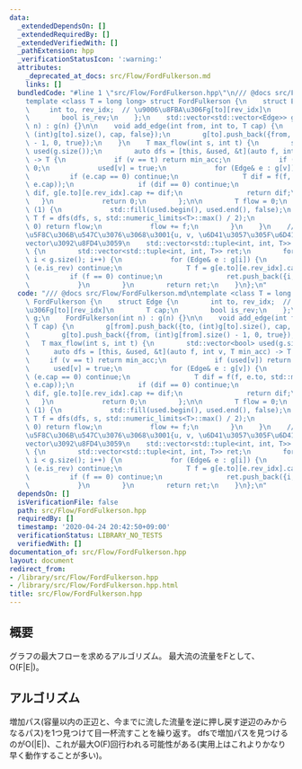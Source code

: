 ```yaml
---
data:
  _extendedDependsOn: []
  _extendedRequiredBy: []
  _extendedVerifiedWith: []
  _pathExtension: hpp
  _verificationStatusIcon: ':warning:'
  attributes:
    _deprecated_at_docs: src/Flow/FordFulkerson.md
    links: []
  bundledCode: "#line 1 \"src/Flow/FordFulkerson.hpp\"\n/// @docs src/Flow/FordFulkerson.md\n\
    template <class T = long long> struct FordFulkerson {\n    struct Edge {\n   \
    \     int to, rev_idx;  // \u9006\u8FBA\u306Fg[to][rev_idx]\n        T cap;\n\
    \        bool is_rev;\n    };\n    std::vector<std::vector<Edge>> g;\n    FordFulkerson(int\
    \ n) : g(n) {}\n\n    void add_edge(int from, int to, T cap) {\n        g[from].push_back({to,\
    \ (int)g[to].size(), cap, false});\n        g[to].push_back({from, (int)g[from].size()\
    \ - 1, 0, true});\n    }\n    T max_flow(int s, int t) {\n        std::vector<bool>\
    \ used(g.size());\n        auto dfs = [this, &used, &t](auto f, int v, T min_acc)\
    \ -> T {\n            if (v == t) return min_acc;\n            if (used[v]) return\
    \ 0;\n            used[v] = true;\n            for (Edge& e : g[v]) {\n      \
    \          if (e.cap == 0) continue;\n                T dif = f(f, e.to, std::min(min_acc,\
    \ e.cap));\n                if (dif == 0) continue;\n                e.cap -=\
    \ dif, g[e.to][e.rev_idx].cap += dif;\n                return dif;\n         \
    \   }\n            return 0;\n        };\n\n        T flow = 0;\n        while\
    \ (1) {\n            std::fill(used.begin(), used.end(), false);\n           \
    \ T f = dfs(dfs, s, std::numeric_limits<T>::max() / 2);\n            if (f ==\
    \ 0) return flow;\n            flow += f;\n        }\n    }\n    // max_flow()\u306E\
    \u5F8C\u306B\u547C\u3076\u3068\u3001{u, v, \u6D41\u3057\u305F\u6D41\u91CF}\u306E\
    vector\u3092\u8FD4\u3059\n    std::vector<std::tuple<int, int, T>> construct()\
    \ {\n        std::vector<std::tuple<int, int, T>> ret;\n        for (int i = 0;\
    \ i < g.size(); i++) {\n            for (Edge& e : g[i]) {\n                if\
    \ (e.is_rev) continue;\n                T f = g[e.to][e.rev_idx].cap;\n      \
    \          if (f == 0) continue;\n                ret.push_back({i, e.to, f});\n\
    \            }\n        }\n        return ret;\n    }\n};\n"
  code: "/// @docs src/Flow/FordFulkerson.md\ntemplate <class T = long long> struct\
    \ FordFulkerson {\n    struct Edge {\n        int to, rev_idx;  // \u9006\u8FBA\
    \u306Fg[to][rev_idx]\n        T cap;\n        bool is_rev;\n    };\n    std::vector<std::vector<Edge>>\
    \ g;\n    FordFulkerson(int n) : g(n) {}\n\n    void add_edge(int from, int to,\
    \ T cap) {\n        g[from].push_back({to, (int)g[to].size(), cap, false});\n\
    \        g[to].push_back({from, (int)g[from].size() - 1, 0, true});\n    }\n \
    \   T max_flow(int s, int t) {\n        std::vector<bool> used(g.size());\n  \
    \      auto dfs = [this, &used, &t](auto f, int v, T min_acc) -> T {\n       \
    \     if (v == t) return min_acc;\n            if (used[v]) return 0;\n      \
    \      used[v] = true;\n            for (Edge& e : g[v]) {\n                if\
    \ (e.cap == 0) continue;\n                T dif = f(f, e.to, std::min(min_acc,\
    \ e.cap));\n                if (dif == 0) continue;\n                e.cap -=\
    \ dif, g[e.to][e.rev_idx].cap += dif;\n                return dif;\n         \
    \   }\n            return 0;\n        };\n\n        T flow = 0;\n        while\
    \ (1) {\n            std::fill(used.begin(), used.end(), false);\n           \
    \ T f = dfs(dfs, s, std::numeric_limits<T>::max() / 2);\n            if (f ==\
    \ 0) return flow;\n            flow += f;\n        }\n    }\n    // max_flow()\u306E\
    \u5F8C\u306B\u547C\u3076\u3068\u3001{u, v, \u6D41\u3057\u305F\u6D41\u91CF}\u306E\
    vector\u3092\u8FD4\u3059\n    std::vector<std::tuple<int, int, T>> construct()\
    \ {\n        std::vector<std::tuple<int, int, T>> ret;\n        for (int i = 0;\
    \ i < g.size(); i++) {\n            for (Edge& e : g[i]) {\n                if\
    \ (e.is_rev) continue;\n                T f = g[e.to][e.rev_idx].cap;\n      \
    \          if (f == 0) continue;\n                ret.push_back({i, e.to, f});\n\
    \            }\n        }\n        return ret;\n    }\n};\n"
  dependsOn: []
  isVerificationFile: false
  path: src/Flow/FordFulkerson.hpp
  requiredBy: []
  timestamp: '2020-04-24 20:42:50+09:00'
  verificationStatus: LIBRARY_NO_TESTS
  verifiedWith: []
documentation_of: src/Flow/FordFulkerson.hpp
layout: document
redirect_from:
- /library/src/Flow/FordFulkerson.hpp
- /library/src/Flow/FordFulkerson.hpp.html
title: src/Flow/FordFulkerson.hpp
---
```


## 概要
グラフの最大フローを求めるアルゴリズム。
最大流の流量をFとして、O(F|E|)。

## アルゴリズム
増加パス(容量以内の正辺と、今までに流した流量を逆に押し戻す逆辺のみからなるパス)を1つ見つけて目一杯流すことを繰り返す。
dfsで増加パスを見つけるのがO(|E|)、これが最大O(F)回行われる可能性がある(実用上はこれよりかなり早く動作することが多い)。